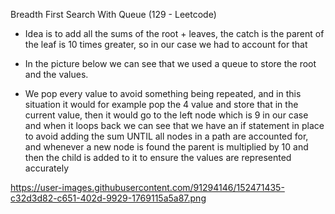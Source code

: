 Breadth First Search With Queue (129 - Leetcode) 

- Idea is to add all the sums of the root + leaves, the catch is the parent of the leaf is 10 times greater, so in our case we had to account for that

- In the picture below we can see that we used a queue to store the root and the values. 

- We pop every value to avoid something being repeated, and in this situation it would for example pop the 4 value and store that in the current value, 
then it would go to the left node which is 9 in our case and when it loops back we can see that we have an if statement in place to 
avoid adding the sum UNTIL all nodes in a path are accounted for, and whenever a new node is found the parent is multiplied by 10 
and then the child is added to it to ensure the values are represented accurately


https://user-images.githubusercontent.com/91294146/152471435-c32d3d82-c651-402d-9929-1769115a5a87.png
